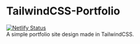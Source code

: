 # TailwindCSS-Portfolio
[![Netlify Status](https://api.netlify.com/api/v1/badges/5f736285-e9c8-4d0a-81ee-60bb9e38b872/deploy-status)](https://app.netlify.com/sites/tailwindcss-portfolio/deploys)
<br>
A simple portfolio site design made in TailwindCSS.
